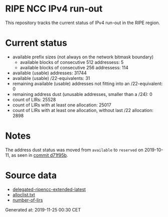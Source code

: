 # RIPE NCC IPv4 run-out
This repository tracks the current status of IPv4 run-out in the RIPE region.

# Current status
- available prefix sizes (not always on the network bitmask boundary)
  - available blocks of consecutive 512 addressess: 5
  - available blocks of consecutive 256 addressess: 114
- available (usable) addresses: 31744
- available (usable) /22-equivalents: 31
- remaining available (usable) addresses not fitting into an /22-equivalent: 0
- remaining address dust (unusable addresses, smaller than a /24): 0
- count of LIRs: 25528
- count of LIRs with at least one allocation: 25017
- count of LIRs with at least one allocation, without last /22 allocation: 2898

# Notes
The address dust status was moved from `available` to `reserved` on 2019-10-11, as seen in [commit d71f95b](https://github.com/zajdee/ripe-ncc-ipv4-runout/commit/d71f95b1f7c9f639556e395e4ad0f41e54834954).

# Source data
- [delegated-ripencc-extended-latest](https://ftp.ripe.net/pub/stats/ripencc/delegated-ripencc-extended-latest)
- [alloclist.txt](https://ftp.ripe.net/pub/stats/ripencc/membership/alloclist.txt)
- [number-of-lirs](https://labs.ripe.net/statistics/number-of-lirs)

Generated at: 2019-11-25 00:30 CET
